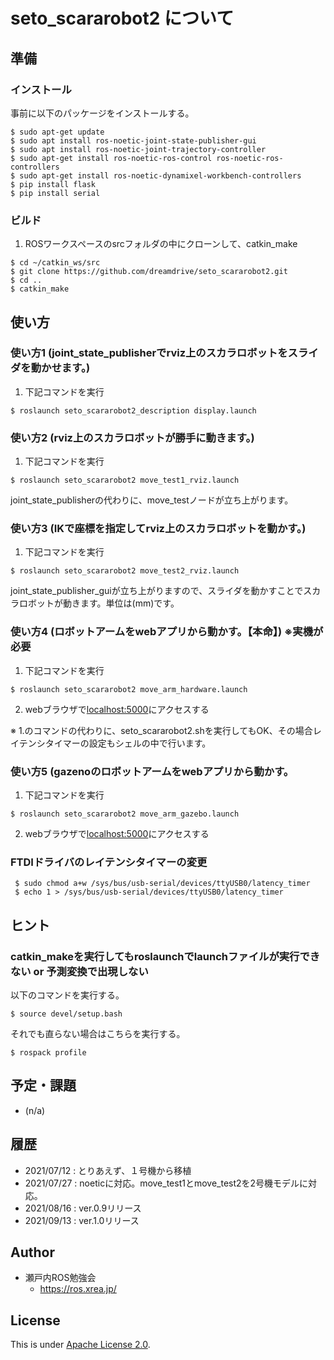 # seto_scararobot2 について

## 準備

### インストール

事前に以下のパッケージをインストールする。

```
$ sudo apt-get update
$ sudo apt install ros-noetic-joint-state-publisher-gui
$ sudo apt install ros-noetic-joint-trajectory-controller
$ sudo apt-get install ros-noetic-ros-control ros-noetic-ros-controllers
$ sudo apt-get install ros-noetic-dynamixel-workbench-controllers
$ pip install flask
$ pip install serial
```

### ビルド

1. ROSワークスペースのsrcフォルダの中にクローンして、catkin_make

```
$ cd ~/catkin_ws/src
$ git clone https://github.com/dreamdrive/seto_scararobot2.git
$ cd ..
$ catkin_make
```

## 使い方

### 使い方1 (joint_state_publisherでrviz上のスカラロボットをスライダを動かせます。)

1. 下記コマンドを実行

```
$ roslaunch seto_scararobot2_description display.launch
```

### 使い方2 (rviz上のスカラロボットが勝手に動きます。)

1. 下記コマンドを実行

```
$ roslaunch seto_scararobot2 move_test1_rviz.launch
```
joint_state_publisherの代わりに、move_testノードが立ち上がります。

### 使い方3 (IKで座標を指定してrviz上のスカラロボットを動かす。)

1. 下記コマンドを実行

```
$ roslaunch seto_scararobot2 move_test2_rviz.launch
```
joint_state_publisher_guiが立ち上がりますので、スライダを動かすことでスカラロボットが動きます。単位は(mm)です。

### 使い方4 (ロボットアームをwebアプリから動かす。【本命】) ※実機が必要 

1. 下記コマンドを実行

```
$ roslaunch seto_scararobot2 move_arm_hardware.launch
```

2. webブラウザで[localhost:5000](localhost:5000)にアクセスする

※ 1.のコマンドの代わりに、seto_scararobot2.shを実行してもOK、その場合レイテンシタイマーの設定もシェルの中で行います。

### 使い方5 (gazenoのロボットアームをwebアプリから動かす。

1. 下記コマンドを実行

```
$ roslaunch seto_scararobot2 move_arm_gazebo.launch
```
2. webブラウザで[localhost:5000](localhost:5000)にアクセスする

### FTDIドライバのレイテンシタイマーの変更

```
 $ sudo chmod a+w /sys/bus/usb-serial/devices/ttyUSB0/latency_timer
 $ echo 1 > /sys/bus/usb-serial/devices/ttyUSB0/latency_timer
```

## ヒント

### catkin_makeを実行してもroslaunchでlaunchファイルが実行できない or 予測変換で出現しない
以下のコマンドを実行する。
```
$ source devel/setup.bash
```
それでも直らない場合はこちらを実行する。
```
$ rospack profile
```

## 予定・課題
* (n/a)

## 履歴
* 2021/07/12 :  とりあえず、１号機から移植
* 2021/07/27 :  noeticに対応。move_test1とmove_test2を2号機モデルに対応。
* 2021/08/16 :  ver.0.9リリース
* 2021/09/13 :  ver.1.0リリース

## Author

* 瀬戸内ROS勉強会
  * https://ros.xrea.jp/

## License

This is under [Apache License 2.0](./LICENSE).
